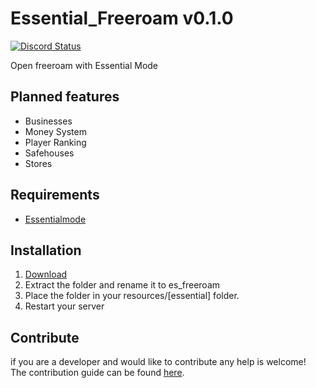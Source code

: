 # Essential_Freeroam v0.1.0
<a href="https://discord.gg/eNJraMf"><img alt="Discord Status" src="https://discordapp.com/api/guilds/285462938691567627/widget.png"></a>

Open freeroam with Essential Mode

## Planned features
- Businesses
- Money System
- Player Ranking
- Safehouses
- Stores

## Requirements

- [Essentialmode](https://forum.fivem.net/t/release-essentialmode-base/3665)

## Installation

1. [Download](https://github.com/FiveM-Scripts/Essential_Freeroam/archive/master.zip)
2. Extract the folder and rename it to es_freeroam
3. Place the folder in your resources/[essential] folder.
4. Restart your server

## Contribute
if you are a developer and  would like to contribute any help is welcome!   
The contribution guide can be found [here](CONTRIBUTING.MD).
